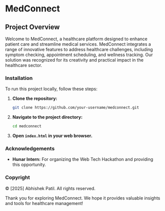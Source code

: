 # MedConnect

## Project Overview

Welcome to MedConnect, a healthcare platform designed to enhance patient care and streamline medical services.
MedConnect integrates a range of innovative features to address healthcare challenges, including symptom checking, appointment scheduling, and wellness tracking. Our solution was recognized for its creativity and practical impact in the healthcare sector.

### Installation

To run this project locally, follow these steps:

1. **Clone the repository:**
    ```bash
    git clone https://github.com/your-username/medconnect.git
    ```

2. **Navigate to the project directory:**
    ```bash
    cd medconnect
    ```

3. **Open `index.html` in your web browser.**

### Acknowledgements

- **Hunar Intern:** For organizing the Web Tech Hackathon and providing this opportunity.


### Copyright

© [2025] Abhishek Patil. All rights reserved.

Thank you for exploring MedConnect. We hope it provides valuable insights and tools for healthcare management!

